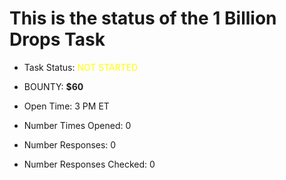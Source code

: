 # This is the status of the 1 Billion Drops Task
* Task Status: <span style="color:yellow">NOT STARTED</span>

* BOUNTY: **$60**

* Open Time: 3 PM ET
* Number Times Opened: 0
* Number Responses: 0
* Number Responses Checked: 0
